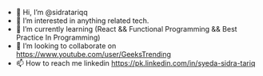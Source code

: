- 👋 Hi, I’m @sidratariqq
- 👀 I’m interested in anything related tech.
- 🌱 I’m currently learning (React && Functional Programming && Best Practice In Programming) 
- 💞️ I’m looking to collaborate on https://www.youtube.com/user/GeeksTrending 
- 📫 How to reach me linkedin https://pk.linkedin.com/in/syeda-sidra-tariq

<!---
sidratariqq/sidratariqq is a ✨ special ✨ repository because its `README.md` (this file) appears on your GitHub profile.
You can click the Preview link to take a look at your changes.
--->
